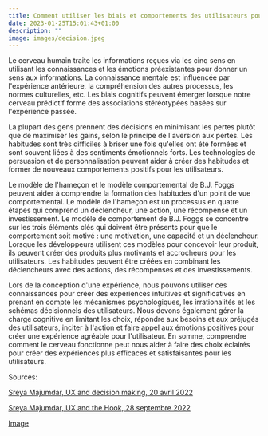 ```yaml
---
title: Comment utiliser les biais et comportements des utilisateurs pour améliorer l'UX
date: 2023-01-25T15:01:43+01:00
description: ""
image: images/decision.jpeg
---
```


Le cerveau humain traite les informations reçues via les cinq sens en utilisant les connaissances et les émotions préexistantes pour donner un sens aux informations. La connaissance mentale est influencée par l'expérience antérieure, la compréhension des autres processus, les normes culturelles, etc. Les biais cognitifs peuvent émerger lorsque notre cerveau prédictif forme des associations stéréotypées basées sur l'expérience passée.

La plupart des gens prennent des décisions en minimisant les pertes plutôt que de maximiser les gains, selon le principe de l'aversion aux pertes. Les habitudes sont très difficiles à briser une fois qu'elles ont été formées et sont souvent liées à des sentiments émotionnels forts. Les technologies de persuasion et de personnalisation peuvent aider à créer des habitudes et former de nouveaux comportements positifs pour les utilisateurs. 

Le modèle de l'hameçon et le modèle comportemental de B.J. Foggs peuvent aider à comprendre la formation des habitudes d'un point de vue comportemental. Le modèle de l'hameçon est un processus en quatre étapes qui comprend un déclencheur, une action, une récompense et un investissement. Le modèle de comportement de B.J. Foggs se concentre sur les trois éléments clés qui doivent être présents pour que le comportement soit motivé : une motivation, une capacité et un déclencheur. Lorsque les développeurs utilisent ces modèles pour concevoir leur produit, ils peuvent créer des produits plus motivants et accrocheurs pour les utilisateurs. Les habitudes peuvent être créées en combinant les déclencheurs avec des actions, des récompenses et des investissements. 

Lors de la conception d'une expérience, nous pouvons utiliser ces connaissances pour créer des expériences intuitives et significatives en prenant en compte les mécanismes psychologiques, les irrationalités et les schémas décisionnels des utilisateurs. Nous devons également gérer la charge cognitive en limitant les choix, répondre aux besoins et aux préjugés des utilisateurs, inciter à l'action et faire appel aux émotions positives pour créer une expérience agréable pour l'utilisateur. En somme, comprendre comment le cerveau fonctionne peut nous aider à faire des choix éclairés pour créer des expériences plus efficaces et satisfaisantes pour les utilisateurs.

Sources:

[Sreya Majumdar, UX and decision making, 20 avril 2022](https://uxmag.com/articles/ux-and-decision-making)

[Sreya Majumdar, UX and the Hook, 28 septembre 2022](https://uxmag.com/articles/ux-and-the-hook)

[Image](https://as1.ftcdn.net/v2/jpg/05/62/62/72/1000_F_562627231_YZl5s0rgeK7cs4WlRgYLOwq3yBxvjal4.jpg)